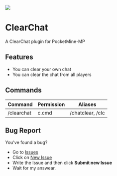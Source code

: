 [![](https://poggit.pmmp.io/shield.state/ClearChat)](https://poggit.pmmp.io/p/ClearChat)
# ClearChat
A ClearChat plugin for PocketMine-MP

## Features
- You can clear your own chat
- You can clear the chat from all players

## Commands
| Command    | Permission | Aliases          | 
|------------|------------|------------------|
| /clearchat | c.cmd      | /chatclear, /clc |

## Bug Report
You've found a bug?
- Go to [Issues](https://github.com/NetureCrafter/ClearChat/issues)
- Click on [New Issue](https://github.com/NetureCrafter/ClearChat/issues/new)
- Write the Issue and then click **Submit new Issue**
- Wait for my answear.
